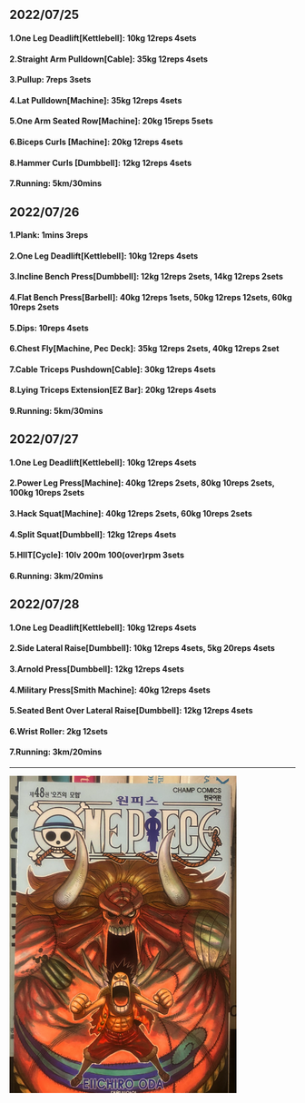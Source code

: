 ## 2022/07/25
#### 1.One Leg Deadlift\[Kettlebell\]: 10kg 12reps 4sets
#### 2.Straight Arm Pulldown\[Cable\]: 35kg 12reps 4sets
#### 3.Pullup: 7reps 3sets
#### 4.Lat Pulldown\[Machine\]: 35kg 12reps 4sets
#### 5.One Arm Seated Row\[Machine\]: 20kg 15reps 5sets
#### 6.Biceps Curls \[Machine\]: 20kg 12reps 4sets
#### 8.Hammer Curls \[Dumbbell\]: 12kg 12reps 4sets
#### 7.Running: 5km/30mins

## 2022/07/26
#### 1.Plank: 1mins 3reps
#### 2.One Leg Deadlift\[Kettlebell\]: 10kg 12reps 4sets
#### 3.Incline Bench Press\[Dumbbell\]: 12kg 12reps 2sets, 14kg 12reps 2sets
#### 4.Flat Bench Press\[Barbell\]: 40kg 12reps 1sets, 50kg 12reps 12sets, 60kg 10reps 2sets
#### 5.Dips: 10reps 4sets
#### 6.Chest Fly\[Machine, Pec Deck\]: 35kg 12reps 2sets, 40kg 12reps 2set
#### 7.Cable Triceps Pushdown\[Cable\]: 30kg 12reps 4sets
#### 8.Lying Triceps Extension\[EZ Bar\]: 20kg 12reps 4sets 
#### 9.Running: 5km/30mins

## 2022/07/27
#### 1.One Leg Deadlift\[Kettlebell\]: 10kg 12reps 4sets
#### 2.Power Leg Press\[Machine\]: 40kg 12reps 2sets, 80kg 10reps 2sets, 100kg 10reps 2sets
#### 3.Hack Squat\[Machine\]: 40kg 12reps 2sets, 60kg 10reps 2sets
#### 4.Split Squat\[Dumbbell\]: 12kg 12reps 4sets
#### 5.HIIT\[Cycle\]: 10lv 200m 100(over)rpm 3sets
#### 6.Running: 3km/20mins

## 2022/07/28
#### 1.One Leg Deadlift\[Kettlebell\]: 10kg 12reps 4sets
#### 2.Side Lateral Raise\[Dumbbell\]: 10kg 12reps 4sets, 5kg 20reps 4sets
#### 3.Arnold Press\[Dumbbell\]: 12kg 12reps 4sets
#### 4.Military Press\[Smith Machine\]: 40kg 12reps 4sets
#### 5.Seated Bent Over Lateral Raise\[Dumbbell\]: 12kg 12reps 4sets
#### 6.Wrist Roller: 2kg 12sets
#### 7.Running: 3km/20mins

---
<img src='./_resources/__048.png' width='400px' />
